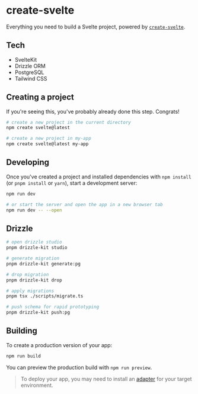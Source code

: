 # create-svelte

Everything you need to build a Svelte project, powered by [`create-svelte`](https://github.com/sveltejs/kit/tree/main/packages/create-svelte).

## Tech

- SvelteKit
- Drizzle ORM
- PostgreSQL
- Tailwind CSS

## Creating a project

If you're seeing this, you've probably already done this step. Congrats!

```bash
# create a new project in the current directory
npm create svelte@latest

# create a new project in my-app
npm create svelte@latest my-app
```

## Developing

Once you've created a project and installed dependencies with `npm install` (or `pnpm install` or `yarn`), start a development server:

```bash
npm run dev

# or start the server and open the app in a new browser tab
npm run dev -- --open
```

## Drizzle

```bash
# open drizzle studio
pnpm drizzle-kit studio

# generate migration
pnpm drizzle-kit generate:pg

# drop migration
pnpm drizzle-kit drop

# apply migrations
pnpm tsx ./scripts/migrate.ts

# push schema for rapid prototyping
pnpm drizzle-kit push:pg
```

## Building

To create a production version of your app:

```bash
npm run build
```

You can preview the production build with `npm run preview`.

> To deploy your app, you may need to install an [adapter](https://kit.svelte.dev/docs/adapters) for your target environment.
